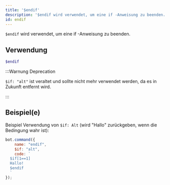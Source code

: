 ```yaml
---
title: '$endif'
description: '$endif wird verwendet, um eine if -Anweisung zu beenden.'
id: endif
---
```


`$endif` wird verwendet, um eine if -Anweisung zu beenden.

## Verwendung

```php
$endif
```

:::Warnung Deprecation


`$if: "alt"` ist veraltet und sollte nicht mehr verwendet werden, da es in Zukunft entfernt wird.

:::


## Beispiel(e)

Beispiel Verwendung von `$if: Alt` (wird "Hallo" zurückgeben, wenn die Bedingung wahr ist):

```javascript
bot.command({
    name: "endif",
    $if: "alt",
    code: `
  $if[1==1]
  Hallo!
  $endif
  `
});
```